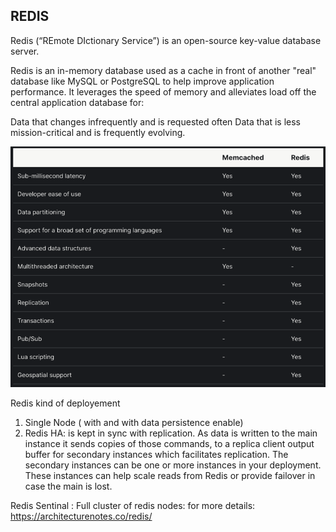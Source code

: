 ## REDIS 
Redis (“REmote DIctionary Service”) 
is an open-source key-value database server.

Redis is an in-memory database used as a cache in front of another "real" database like MySQL or PostgreSQL to help improve application performance. It leverages the speed of memory and alleviates load off the central application database for:

Data that changes infrequently  and is requested often
Data that is less
mission-critical and is frequently evolving.

![img_18.png](img_18.png)

Redis kind of deployement
1. Single Node ( with and with data persistence enable)
2. Redis HA: is kept in sync with replication.  As data is written to the main instance it sends copies of those commands, to a replica client output buffer for secondary instances which facilitates replication. The secondary instances can be one or more instances in your deployment. 
   These instances can help scale reads from Redis or provide failover in case the main is lost.
   
Redis Sentinal : Full cluster of redis nodes:
 for more details:
https://architecturenotes.co/redis/